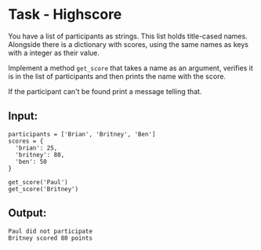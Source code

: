 # Task - Highscore

You have a list of participants as strings. This list holds title-cased names. Alongside there is a dictionary with scores, using the same names as keys with a integer as their value.

Implement a method `get_score` that takes a name as an argument, verifies it is in the list of participants and then prints the name with the score.

If the participant can't be found print a message telling that.

## Input:

```
participants = ['Brian', 'Britney', 'Ben']
scores = {
  'brian': 25,
  'britney': 80,
  'ben': 50
}

get_score('Paul')
get_score('Britney')
```

## Output:

```
Paul did not participate
Britney scored 80 points
```

